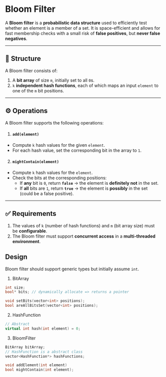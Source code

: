# Bloom Filter

A **Bloom filter** is a **probabilistic data structure** used to efficiently test whether an element is a member of a set. It is space-efficient and allows for fast membership checks with a small risk of **false positives**, but **never false negatives**.

---

## 📐 Structure

A Bloom filter consists of:

1. A **bit array** of size `m`, initially set to all `0`s.
2. `k` **independent hash functions**, each of which maps an input `element` to one of the `m` bit positions.

---

## ⚙️ Operations

A Bloom filter supports the following operations:

1. #### `add(element)`

- Compute `k` hash values for the given `element`.
- For each hash value, set the corresponding bit in the array to `1`.

2. #### `mightContain(element)`

- Compute `k` hash values for the `element`.
- Check the bits at the corresponding positions:
  - If **any** bit is `0`, return **`false`** → the element is **definitely not** in the set.
  - If **all** bits are `1`, return **`true`** → the element is **possibly** in the set (could be a false positive).

---

## ✅ Requirements

1. The values of `k` (number of hash functions) and `m` (bit array size) must be **configurable**.
2. The Bloom filter must support **concurrent access** in a **multi-threaded environment**.

## Design
Bloom filter should support generic types but initially assume `int`.

1. BitArray
```cpp
int size;
bool* bits; // dynamically allocate => returns a pointer

void setBits(vector<int> positions);
bool areAllBitsSet(vector<int> positions);
```

2. HashFunction
```cpp
// Abstract
virtual int hash(int element) = 0;
```

3. BloomFilter
```cpp
BitArray bitArray;
// HashFunction is a abstract class
vector<HashFunction*> hashFunctions;

void addElement(int element)
bool mightContain(int element);
```
